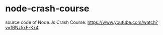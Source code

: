 # node-crash-course
source code of Node.Js Crash Course:
https://www.youtube.com/watch?v=fBNz5xF-Kx4
